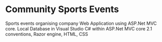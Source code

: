 # Community Sports Events
Sports events organising company Web Application using ASP.Net MVC core.
Local Database in Visual Studio 
C# within ASP.Net MVC core 2.1 conventions, Razor engine, HTML, CSS
